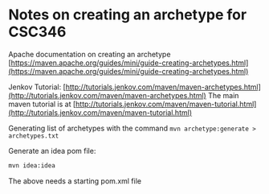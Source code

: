 # Notes on creating an archetype for CSC346

Apache documentation on creating an archetype [https://maven.apache.org/guides/mini/guide-creating-archetypes.html](https://maven.apache.org/guides/mini/guide-creating-archetypes.html)

Jenkov Tutorial: [http://tutorials.jenkov.com/maven/maven-archetypes.html](http://tutorials.jenkov.com/maven/maven-archetypes.html)  The main maven tutorial is at [http://tutorials.jenkov.com/maven/maven-tutorial.html](http://tutorials.jenkov.com/maven/maven-tutorial.html)

Generating list of archetypes with the command `mvn archetype:generate > archetypes.txt`

Generate an idea pom file:

```bash
mvn idea:idea
```

The above needs a starting pom.xml file

